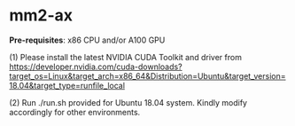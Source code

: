 # mm2-ax
**Pre-requisites**:
x86 CPU and/or A100 GPU


(1) Please install the latest NVIDIA CUDA Toolkit and driver from https://developer.nvidia.com/cuda-downloads?target_os=Linux&target_arch=x86_64&Distribution=Ubuntu&target_version=18.04&target_type=runfile_local


(2) Run ./run.sh provided for Ubuntu 18.04 system. Kindly modify accordingly for other environments.
